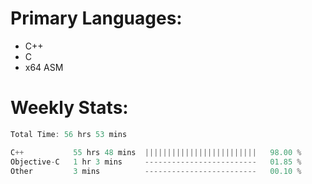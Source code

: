 # Primary Languages:
- C++
- C
- x64 ASM

# Weekly Stats:
<!--START_SECTION:waka-->

```C++
Total Time: 56 hrs 53 mins

C++           55 hrs 48 mins  |||||||||||||||||||||||||   98.00 %
Objective-C   1 hr 3 mins     -------------------------   01.85 %
Other         3 mins          -------------------------   00.10 %
```

<!--END_SECTION:waka-->


